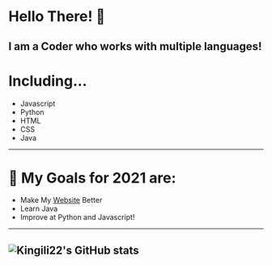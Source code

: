 # Hello There! 👋
I am a Coder who works with multiple languages!
----
# Including...
- Javascript
- Python
- HTML
- CSS
- Java
----
# 🎉 My Goals for 2021 are: 
- Make My [Website](https://kingili.me) Better
- Learn Java
- Improve at Python and Javascript!
----
![Kingili22's GitHub stats](https://github-readme-stats.vercel.app/api?username=kingili22&show_icons=true&theme=onedarkl)
----

